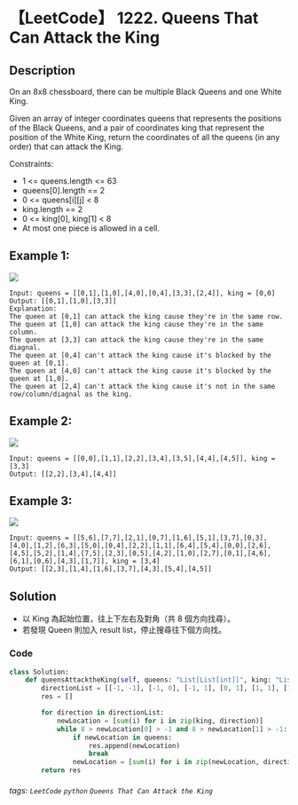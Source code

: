 # 【LeetCode】 1222. Queens That Can Attack the King

## Description
On an 8x8 chessboard, there can be multiple Black Queens and one White King.

Given an array of integer coordinates queens that represents the positions of the Black Queens, and a pair of coordinates king that represent the position of the White King, return the coordinates of all the queens (in any order) that can attack the King.

Constraints:

+ 1 <= queens.length <= 63
+ queens[0].length == 2
+ 0 <= queens[i][j] < 8
+ king.length == 2
+ 0 <= king[0], king[1] < 8
+ At most one piece is allowed in a cell.

## Example 1:
![](https://assets.leetcode.com/uploads/2019/10/01/untitled-diagram.jpg)
```
Input: queens = [[0,1],[1,0],[4,0],[0,4],[3,3],[2,4]], king = [0,0]
Output: [[0,1],[1,0],[3,3]]
Explanation:  
The queen at [0,1] can attack the king cause they're in the same row. 
The queen at [1,0] can attack the king cause they're in the same column. 
The queen at [3,3] can attack the king cause they're in the same diagnal. 
The queen at [0,4] can't attack the king cause it's blocked by the queen at [0,1]. 
The queen at [4,0] can't attack the king cause it's blocked by the queen at [1,0]. 
The queen at [2,4] can't attack the king cause it's not in the same row/column/diagnal as the king.
```

## Example 2:
![](https://assets.leetcode.com/uploads/2019/10/01/untitled-diagram-1.jpg)
```
Input: queens = [[0,0],[1,1],[2,2],[3,4],[3,5],[4,4],[4,5]], king = [3,3]
Output: [[2,2],[3,4],[4,4]]
```

## Example 3:
![](https://assets.leetcode.com/uploads/2019/10/01/untitled-diagram-2.jpg)
```
Input: queens = [[5,6],[7,7],[2,1],[0,7],[1,6],[5,1],[3,7],[0,3],[4,0],[1,2],[6,3],[5,0],[0,4],[2,2],[1,1],[6,4],[5,4],[0,0],[2,6],[4,5],[5,2],[1,4],[7,5],[2,3],[0,5],[4,2],[1,0],[2,7],[0,1],[4,6],[6,1],[0,6],[4,3],[1,7]], king = [3,4]
Output: [[2,3],[1,4],[1,6],[3,7],[4,3],[5,4],[4,5]]
```

## Solution
* 以 King 為起始位置，往上下左右及對角（共 8 個方向找尋）。
* 若發現 Queen 則加入 result list，停止搜尋往下個方向找。

### Code
```python
class Solution:
    def queensAttacktheKing(self, queens: "List[List[int]]", king: "List[int]") -> "List[List[int]]":
        directionList = [[-1, -1], [-1, 0], [-1, 1], [0, 1], [1, 1], [1, 0], [1, -1], [0, -1]]
        res = []

        for direction in directionList:
            newLocation = [sum(i) for i in zip(king, direction)]
            while 8 > newLocation[0] > -1 and 8 > newLocation[1] > -1:
                if newLocation in queens:
                    res.append(newLocation)
                    break
                newLocation = [sum(i) for i in zip(newLocation, direction)]
        return res
```

###### tags: `LeetCode` `python` `Queens That Can Attack the King` 